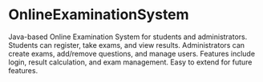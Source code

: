 # OnlineExaminationSystem
Java-based Online Examination System for students and administrators. Students can register, take exams, and view results. Administrators can create exams, add/remove questions, and manage users. Features include login, result calculation, and exam management. Easy to extend for future features. 
